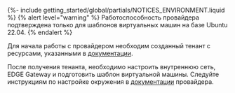 {%- include getting_started/global/partials/NOTICES_ENVIRONMENT.liquid %}
{% alert level="warning" %}
Работоспособность провайдера подтверждена только для шаблонов виртуальных машин на базе Ubuntu 22.04.
{% endalert %}

Для начала работы с провайдером необходим созданный тенант с ресурсами, указанными в [документации](/products/kubernetes-platform/documentation/v1/modules/030-cloud-provider-vcd/environment.html#список-необходимых-ресурсов-vcd).

После получения тенанта, необходимо настроить внутреннюю сеть, EDGE Gateway и подготовить шаблон виртуальной машины. Следуйте инструкциям по настройке окружения в [документации](/products/kubernetes-platform/documentation/v1/modules/030-cloud-provider-vcd/environment.html) провайдера.
